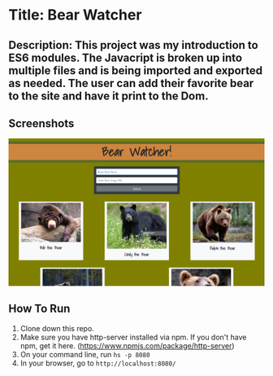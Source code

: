 # Title: Bear Watcher 

## Description: This project was my introduction to ES6 modules. The Javacript is broken up into multiple files and is being imported and exported as needed. The user can add their favorite bear to the site and have it print to the Dom.

## Screenshots
![Project Screenshot](https://raw.githubusercontent.com/ToddSpainhour/bear-watcher/master/screenshots/bear-watcher-screenshot-v1.PNG)

## How To Run
1. Clone down this repo.
1. Make sure you have http-server installed via npm. If you don't have npm, get it here. (https://www.npmjs.com/package/http-server) 
1. On your command line, run `hs -p 8080`
1. In your browser, go to `http://localhost:8080/`